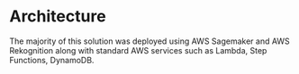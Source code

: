 # Architecture

The majority of this solution was deployed using AWS Sagemaker and AWS Rekognition along with standard AWS services such as Lambda, Step Functions, DynamoDB.

<object data="../images/AWS-Architecture.pdf" type="application/pdf" style="min-height:100vh;width:100%"></object>
